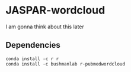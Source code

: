 # JASPAR-wordcloud
I am gonna think about this later

## Dependencies

```
conda install -c r r
conda install -c bushmanlab r-pubmedwordcloud 
```